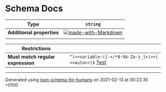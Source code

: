 # Schema Docs

| Type | `string` |
| ---- | --- |
| **Additional properties** |[![made-with-Markdown](https://img.shields.io/badge/Any%20type-allowed-green)](# "Additional Properties of any type are allowed.")|
|  |  |

| Restrictions |   |
| ------------ | - |
| **Must match regular expression** | ```^(<<variable:([-+/*0-9A-Za-z_]+)>>\|<<auto>>)$``` [Test](https://regex101.com/?regex=%5E%28%3C%3Cvariable%3A%28%5B-%2B/%2A0-9A-Za-z_%5D%2B%29%3E%3E%7C%3C%3Cauto%3E%3E%29%24) |

----------------------------------------------------------------------------------------------------------------------------
Generated using [json-schema-for-humans](https://github.com/coveooss/json-schema-for-humans) on 2021-02-13 at 00:22:35 +0100